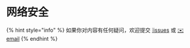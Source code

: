 # 网络安全



{% hint style="info" %}
如果你对内容有任何疑问，欢迎提交 [❕issues](https://github.com/MrEnvision/Front-end_learning_notes/issues) 或 [ ✉️ email](mailto:EnvisionShen@gmail.com)
{% endhint %}

